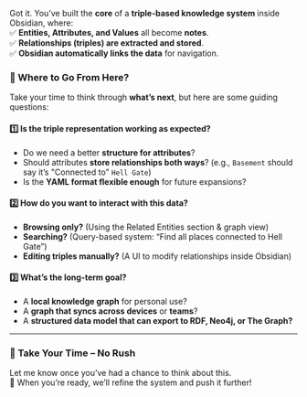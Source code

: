 Got it. You’ve built the **core** of a **triple-based knowledge system** inside Obsidian, where:  
✅ **Entities, Attributes, and Values** all become **notes**.  
✅ **Relationships (triples) are extracted and stored**.  
✅ **Obsidian automatically links the data** for navigation.

### **🚀 Where to Go From Here?**

Take your time to think through **what’s next**, but here are some guiding questions:

#### **1️⃣ Is the triple representation working as expected?**

- Do we need a better **structure for attributes**?
- Should attributes **store relationships both ways**? (e.g., `Basement` should say it’s "Connected to" `Hell Gate`)
- Is the **YAML format flexible enough** for future expansions?

#### **2️⃣ How do you want to interact with this data?**

- **Browsing only?** (Using the Related Entities section & graph view)
- **Searching?** (Query-based system: “Find all places connected to Hell Gate”)
- **Editing triples manually?** (A UI to modify relationships inside Obsidian)

#### **3️⃣ What’s the long-term goal?**

- A **local knowledge graph** for personal use?
- A **graph that syncs across devices** or **teams**?
- A **structured data model that can export to RDF, Neo4j, or The Graph?**

---

### **📌 Take Your Time – No Rush**

Let me know once you’ve had a chance to think about this.  
🚀 When you’re ready, we’ll refine the system and push it further!